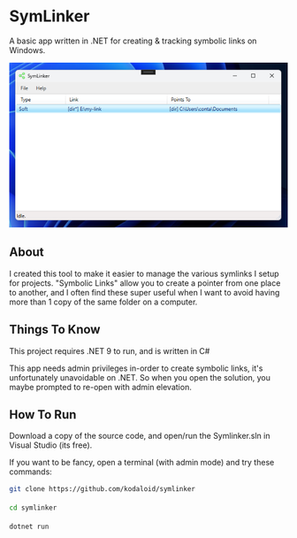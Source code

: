 # SymLinker

A basic app written in .NET for creating & tracking symbolic links on Windows.

<img src="screenshot.png" alt="Screenshot" />

## About

I created this tool to make it easier to manage the various symlinks I setup for projects. "Symbolic Links" allow you to create a pointer from one place to another, and I often find these super useful when I want to avoid having more than 1 copy of the same folder on a computer.

## Things To Know 

This project requires .NET 9 to run, and is written in C#

This app needs admin privileges in-order to create symbolic links, it's unfortunately unavoidable on .NET. So when you open the solution, you maybe prompted to re-open with admin elevation.

## How To Run

Download a copy of the source code, and open/run the Symlinker.sln in Visual Studio (its free).

If you want to be fancy, open a terminal (with admin mode) and try these commands:

```bash
git clone https://github.com/kodaloid/symlinker

cd symlinker

dotnet run
```